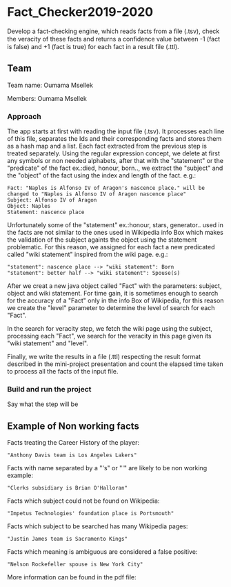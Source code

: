 # Fact_Checker2019-2020

Develop a fact-checking engine, which reads facts from a file (.tsv), check the veracity of these facts and returns a conﬁdence value between -1 (fact is false) and +1 (fact is true) for each fact in a result file (.ttl).

## Team
Team name: Oumama Msellek

Members: Oumama Msellek

### Approach

The app starts at first with reading the input file (.tsv). It processes each line of this file, separates the Ids and their corresponding facts and stores them as a hash map and a list.
Each fact extracted from the previous step is treated separately. Using the regular expression concept, we delete at first any symbols or non needed alphabets, after that with the "statement" or the "predicate" of the fact ex.:died, honour, born.., we extract the "subject" and the "object" of the fact using the index and length of the fact.
e.g.:
```
Fact: "Naples is Alfonso IV of Aragon's nascence place." will be changed to "Naples is Alfonso IV of Aragon nascence place"
Subject: Alfonso IV of Aragon
Object: Naples
Statement: nascence place
```
Unfortunately some of the "statement" ex.:honour, stars, generator.. used in the facts are not similar to the ones used in Wikipedia info Box which makes the validation of the subject againts the object using the statement problematic. For this reason, we assigned for each fact a new predicated called "wiki statement" inspired from the wiki page.
e.g.:
```
"statement": nascence place --> "wiki statement": Born
"statement": better half --> "wiki statement": Spouse(s)
```
After we creat a new java object called "Fact" with the parameters: subject, object and wiki statement. For time gain, it is sometimes enough to search for the accuracy of a "Fact" only in the info Box of Wikipedia, for this reason we create the "level" parameter to determine the level of search for each "Fact". 

In the search for veracity step, we fetch the wiki page using the subject, processing each "Fact", we search for the veracity in this page given its "wiki statement" and "level". 

Finally, we write the results in a file (.ttl) respecting the result format described in the mini-project presentation and count the elapsed time taken to process all the facts of the input file.
### Build and run the project

Say what the step will be

## Example of Non working facts

Facts treating the Career History of the player:
```
"Anthony Davis team is Los Angeles Lakers"
```
Facts with name separated by a "'s" or "'" are likely to be non working example:
```
"Clerks subsidiary is Brian O'Halloran"
```
Facts which subject could not be found on Wikipedia:
```
"Impetus Technologies' foundation place is Portsmouth" 
```
Facts which subject to be searched has many Wikipedia pages:
```
"Justin James team is Sacramento Kings" 
```
Facts which meaning is ambiguous are considered a false positive:
```
"Nelson Rockefeller spouse is New York City"

```

More information can be found in the pdf file:
